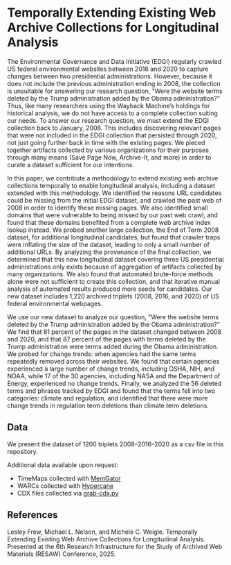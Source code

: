 # Temporally Extending Existing Web Archive Collections for Longitudinal Analysis

The Environmental Governance and Data Initiative (EDGI) regularly crawled US federal environmental websites between 2016 and 2020 to capture changes between two presidential administrations. However, because it does not include the previous administration ending in 2008, the collection is unsuitable for answering our research question, "Were the website terms deleted by the Trump administration added by the Obama administration?" Thus, like many researchers using the Wayback Machine’s holdings for historical analysis, we do not have access to a complete collection suiting our needs. To answer our research question, we must extend the EDGI collection back to January, 2008. This includes discovering relevant pages that were not included in the EDGI collection that persisted through 2020, not just going further back in time with the existing pages. We pieced together artifacts collected by various organizations for their purposes through many means (Save Page Now, Archive-It, and more) in order to curate a dataset sufficient for our intentions.

In this paper, we contribute a methodology to extend existing web archive collections temporally to enable longitudinal analysis, including a dataset extended with this methodology. We identified the reasons URL candidates could be missing from the initial EDGI dataset, and crawled the past web of 2008 in order to identify these missing pages. We also identified small domains that were vulnerable to being missed by our past web crawl, and found that these domains benefited from a complete web archive index lookup instead. We probed another large collection, the End of Term 2008 dataset, for additional longitudinal candidates, but found that crawler traps were inflating the size of the dataset, leading to only a small number of additional URLs. By analyzing the provenance of the final collection, we determined that this new longitudinal dataset covering three US presidential administrations only exists because of aggregation of artifacts collected by many organizations. We also found that automated brute-force methods alone were not sufficient to create this collection, and that iterative manual analysis of automated results produced more seeds for candidates. Our new dataset includes 1,220 archived triplets (2008, 2016, and 2020) of US federal environmental webpages.

We use our new dataset to analyze our question, "Were the website terms deleted by the Trump administration added by the Obama administration?" We find that 81 percent of the pages in the dataset changed between 2008 and 2020, and that 87 percent of the pages with terms deleted by the Trump administration were terms added during the Obama administration. We probed for change trends: when agencies had the same terms repeatedly removed across their websites. We found that certain agencies experienced a large number of change trends, including OSHA, NIH, and NOAA, while 17 of the 30 agencies, including NASA and the Department of Energy, experienced no change trends. Finally, we analyzed the 56 deleted terms and phrases tracked by EDGI and found that the terms fell into two categories: climate and regulation, and identified that there were more change trends in regulation term deletions than climate term deletions.

## Data

We present the dataset of 1200 triplets 2008–2016–2020 as a csv file in this repository.

Additional data available upon request:
* TimeMaps collected with [MemGator](https://github.com/oduwsdl/MemGator)
* WARCs collected with [Hypercane](https://github.com/oduwsdl/hypercane)
* CDX files collected via [grab-cdx.py](https://gist.github.com/lesleyodu/e5efc43646df58db1a93c0ddbe7f8d8f)


## References

Lesley Frew, Michael L. Nelson, and Michele C. Weigle. Temporally Extending Existing Web Archive Collections for Longitudinal Analysis. Presented at the 6th Research Infrastructure for the Study of Archived Web Materials (RESAW) Conference, 2025. 
